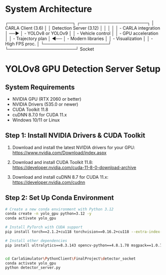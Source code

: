 # System Architecture

┌─────────────────────┐     ┌──────────────────────┐
│ CARLA Client (3.6)  │     │ Detection Server (3.12)
│                     │     │                      │
│ - CARLA integration │ ──► │ - YOLOv8 or YOLOv9   │
│ - Vehicle control   │     │ - GPU acceleration   │
│ - Trajectory plan   │ ◄── │ - Modern libraries   │
│ - Visualization     │     │ - High FPS proc.     │
└─────────────────────┘     └──────────────────────┘
      Socket

# YOLOv8 GPU Detection Server Setup

## System Requirements

- NVIDIA GPU (RTX 2060 or better)
- NVIDIA Drivers (535.0 or newer)
- CUDA Toolkit 11.8
- cuDNN 8.7.0 for CUDA 11.x
- Windows 10/11 or Linux

## Step 1: Install NVIDIA Drivers & CUDA Toolkit

1. Download and install the latest NVIDIA drivers for your GPU:
   https://www.nvidia.com/Download/index.aspx

2. Download and install CUDA Toolkit 11.8:
   https://developer.nvidia.com/cuda-11-8-0-download-archive

3. Download and install cuDNN 8.7 for CUDA 11.x:
   https://developer.nvidia.com/cudnn

## Step 2: Set Up Conda Environment

```bash
# Create a new conda environment with Python 3.12
conda create -n yolo_gpu python=3.12 -y
conda activate yolo_gpu

# Install PyTorch with CUDA support
pip install torch==2.1.2+cu118 torchvision==0.16.2+cu118 --extra-index-url https://download.pytorch.org/whl/cu118

# Install other dependencies
pip install ultralytics==8.3.143 opencv-python==4.8.1.78 msgpack==1.0.7 msgpack-numpy==0.4.8


cd CarlaSimulator\PythonClient\FinalProject\detector_socket
conda activate yolo_gpu
python detector_server.py
